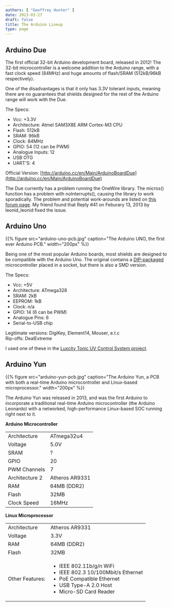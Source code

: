 ```yaml
---
authors: [ "Geoffrey Hunter" ]
date: 2013-03-27
draft: false
title: The Arduino Lineup
type: page
---
```


## Arduino Due

The first official 32-bit Arduino development board, released in 2012! The 32-bit microcontroller is a welcome addition to the Arduino range, with a fast clock speed (84MHz) and huge amounts of flash/SRAM (512kB/96kB respectively).

One of the disadvantages is that it only has 3.3V tolerant inputs, meaning there are no guarantees that shields designed for the rest of the Arduino range will work with the Due.

The Specs:

* Vcc: +3.3V
* Architecture: Atmel SAM3X8E ARM Cortex-M3 CPU
* Flash: 512kB
* SRAM: 96kB
* Clock: 84MHz
* GPIO: 54 (12 can be PWM)
* Analogue Inputs: 12
* USB OTG
* UART'S: 4

Official Version: [http://arduino.cc/en/Main/ArduinoBoardDue](http://arduino.cc/en/Main/ArduinoBoardDue)

The Due currently has a problem running the OneWire library. The micros() function has a problem with noInterrupts(), causing the library to work sporadically. The problem and potential work-arounds are listed on [this forum page](http://arduino.cc/forum/index.php/topic,141030.msg1117349.html). My friend found that Reply #41 on Feburary 13, 2013 by leonid_leonid fixed the issue.

## Arduino Uno

{{% figure src="arduino-uno-pcb.jpg" caption="The Arduino UNO, the first ever Arduino PCB."  width="200px" %}}

Being one of the most popular Arduino boards, most shields are designed to be compatible with the Arduino Uno. The original contains a [DIP-packaged](/pcb-design/component-packages/) microcontroller placed in a socket, but there is also a SMD version.

The Specs:

* Vcc: +5V
* Architecture: ATmega328
* SRAM: 2kB
* EEPROM: 1kB
* Clock: n/a
* GPIO: 14 (6 can be PWM)
* Analogue Pins: 6
* Serial-to-USB chip

Legitimate versions: DigiKey, Element14, Mouser, e.t.c  
Rip-offs: DealExtreme

I used one of these in the [Luxcity Tonic UV Control System project](/electronics/projects/luxcity-uv-tonic-control-system).

## Arduino Yun

{{% figure src="arduino-yun-pcb.jpg" caption="The Arduino Yun, a PCB with both a real-time Arduino microcontroller and Linux-based microprocessor."  width="200px" %}}

The Arduino Yun was released in 2013, and was the first Arduino to incorporate a traditional real-time Arduino microcontroller (the Arduino Leonardo) with a networked, high-performance Linux-based SOC running right next to it.

**Arduino Microcontroller**

<table>
<tbody >
<tr>
<td>Architecture</td>
<td>ATmega32u4</td>
</tr>
<tr>
<td>Voltage</td>
<td>5.0V</td>
</tr>
<tr>
<td>SRAM</td>
<td>?</td>
</tr>
<tr>
<td>GPIO</td>
<td>20</td>
</tr>
<tr>
<td>PWM Channels</td>
<td>7</td>
</tr>
<tr>
<td>Architecture 2</td>
<td>Atheros AR9331</td>
</tr>
<tr>
<td>RAM</td>
<td>64MB (DDR2)</td>
</tr>
<tr>
<td>Flash</td>
<td>32MB</td>
</tr>
<tr>
<td>Clock Speed</td>
<td>16MHz</td>
</tr>
</tbody>
</table>

**Linux Microprocessor**

<table>
<tbody >
<tr>
<td>Architecture</td>
<td>Atheros AR9331</td>
</tr>
<tr>
<td>Voltage</td>
<td>3.3V</td>
</tr>
<tr>
<td>RAM</td>
<td>64MB (DDR2)</td>
</tr>
<tr>
<td>Flash</td>
<td>32MB</td>
</tr>
<tr>
<td>Other Features:</td>
<td>
<ul>
	<li>IEEE 802.11b/g/n WiFi</li>
	<li>IEEE 802.3 10/100Mbit/s Ethernet</li>
	<li>PoE Compatible Ethernet</li>
	<li>USB Type-A 2.0 Host</li>
	<li>Micro-SD Card Reader</li>
</ul>
</td>
</tr>
</tbody>
</table>
